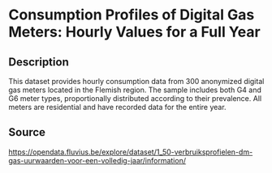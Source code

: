 # Consumption Profiles of Digital Gas Meters: Hourly Values for a Full Year

## Description

This dataset provides hourly consumption data from 300 anonymized digital gas meters located in the Flemish region. The sample includes both G4 and G6 meter types, proportionally distributed according to their prevalence. All meters are residential and have recorded data for the entire year.

## Source

https://opendata.fluvius.be/explore/dataset/1_50-verbruiksprofielen-dm-gas-uurwaarden-voor-een-volledig-jaar/information/